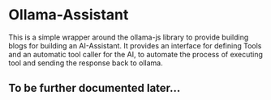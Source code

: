 # Ollama-Assistant

This is a simple wrapper around the ollama-js library to provide building blogs for building an AI-Assistant. It provides an interface for defining Tools and an automatic tool caller for the AI, to automate the process of executing tool and sending the response back to ollama.

## To be further documented later...
